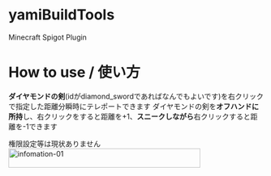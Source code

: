 # yamiBuildTools
Minecraft Spigot Plugin

# How to use / 使い方
**ダイヤモンドの剣**(idがdiamond_swordであればなんでもよいです)を右クリックで指定した距離分瞬時にテレポートできます
ダイヤモンドの剣を**オフハンドに所持**し、右クリックをすると距離を+1、**スニークしながら**右クリックすると距離を-1できます

権限設定等は現状ありません
<img width="378" height="38" alt="infomation-01" src="https://github.com/user-attachments/assets/40d7f4ea-af22-477c-87aa-e1053fd6096e" />
